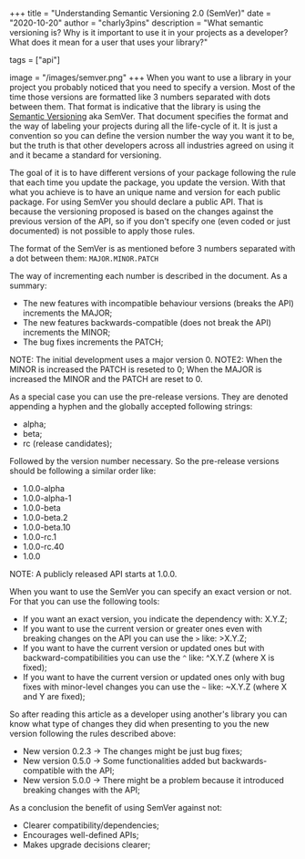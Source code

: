 +++
title = "Understanding Semantic Versioning 2.0 (SemVer)"
date = "2020-10-20"
author = "charly3pins"
description = "What semantic versioning is? Why is it important to use it in your projects as a developer? What does it mean for a user that uses your library?"

tags = ["api"]

image = "/images/semver.png"
+++
When you want to use a library in your project you probably noticed that you need to specify a version. Most of the time those versions are formatted like 3 numbers separated with dots between them. That format is indicative that the library is using the [Semantic Versioning](https://semver.org) aka SemVer. That document specifies the format and the way of labeling your projects during all the life-cycle of it. It is just a convention so you can define the version number the way you want it to be, but the truth is that other developers across all industries agreed on using it and it became a standard for versioning.

The goal of it is to have different versions of your package following the rule that each time you update the package, you update the version. With that what you  achieve is to have an unique name and version for each public package. For using SemVer you should declare a public API. That is because the versioning proposed is based on the changes against the previous version of the API, so if you don't specify one (even coded or just documented) is not possible to apply those rules.

The format of the SemVer is as mentioned before 3 numbers separated with a dot between them:
`MAJOR.MINOR.PATCH`

The way of incrementing each number is described in the document. As a summary:
- The new features with incompatible behaviour versions (breaks the API) increments the MAJOR;
- The new features backwards-compatible (does not break the API) increments the MINOR;
- The bug fixes increments the PATCH;

NOTE: The initial development uses a major version 0.
NOTE2: When the MINOR is increased the PATCH is reseted to 0; When the MAJOR is increased the MINOR and the PATCH are reset to 0.

As a special case you can use the pre-release versions. They are denoted appending a hyphen and the globally accepted following strings:
- alpha;
- beta;
- rc (release candidates);

Followed by the version number necessary. So the pre-release versions should be following a similar order like:
- 1.0.0-alpha
- 1.0.0-alpha-1
- 1.0.0-beta
- 1.0.0-beta.2
- 1.0.0-beta.10
- 1.0.0-rc.1
- 1.0.0-rc.40
- 1.0.0

NOTE: A publicly released API starts at 1.0.0.

When you want to use the SemVer you can specify an exact version or not. For that you can use the following tools:
- If you want an exact version, you indicate the dependency with: X.Y.Z;
- If you want to use the current version or greater ones even with breaking changes on the API you can use the `>` like: >X.Y.Z;
- If you want to have the current version or updated ones but with backward-compatibilities you can use the `^` like: ^X.Y.Z (where X is fixed);
- If you want to have the current version or updated ones only with bug fixes with minor-level changes you can use the `~` like: ~X.Y.Z (where X and Y are fixed);

So after reading this article as a developer using another's library you can know what type of changes they did when presenting to you the new version following the rules described above:
- New version 0.2.3 → The changes might be just bug fixes;
- New version 0.5.0 → Some functionalities added but backwards-compatible with the API;
- New version 5.0.0 → There might be a problem because it introduced breaking changes with the API;

As a conclusion the benefit of using SemVer against not:
- Clearer compatibility/dependencies;
- Encourages well-defined APIs;
- Makes upgrade decisions clearer;
